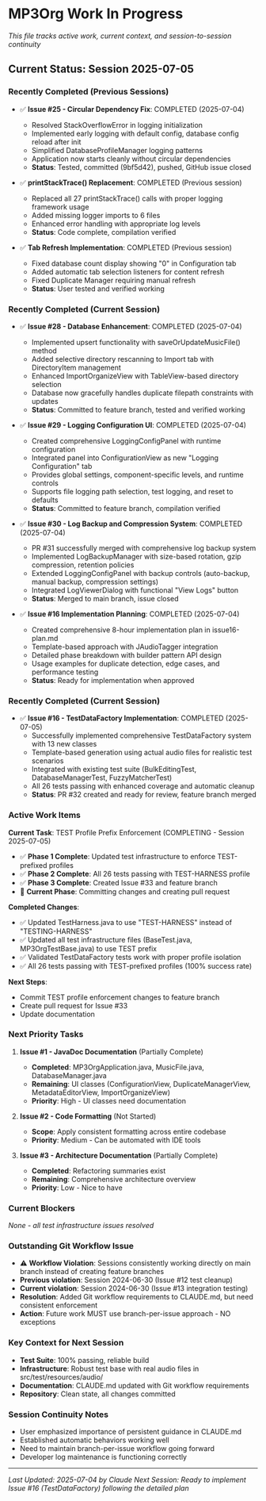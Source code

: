 # MP3Org Work In Progress

*This file tracks active work, current context, and session-to-session continuity*

## Current Status: Session 2025-07-05

### **Recently Completed (Previous Sessions)**
- ✅ **Issue #25 - Circular Dependency Fix**: COMPLETED (2025-07-04)
  - Resolved StackOverflowError in logging initialization
  - Implemented early logging with default config, database config reload after init
  - Simplified DatabaseProfileManager logging patterns
  - Application now starts cleanly without circular dependencies
  - **Status**: Tested, committed (9bf5d42), pushed, GitHub issue closed

- ✅ **printStackTrace() Replacement**: COMPLETED (Previous session)
  - Replaced all 27 printStackTrace() calls with proper logging framework usage
  - Added missing logger imports to 6 files
  - Enhanced error handling with appropriate log levels
  - **Status**: Code complete, compilation verified

- ✅ **Tab Refresh Implementation**: COMPLETED (Previous session)
  - Fixed database count display showing "0" in Configuration tab
  - Added automatic tab selection listeners for content refresh
  - Fixed Duplicate Manager requiring manual refresh
  - **Status**: User tested and verified working

### **Recently Completed (Current Session)**
- ✅ **Issue #28 - Database Enhancement**: COMPLETED (2025-07-04)
  - Implemented upsert functionality with saveOrUpdateMusicFile() method
  - Added selective directory rescanning to Import tab with DirectoryItem management
  - Enhanced ImportOrganizeView with TableView-based directory selection
  - Database now gracefully handles duplicate filepath constraints with updates
  - **Status**: Committed to feature branch, tested and verified working

- ✅ **Issue #29 - Logging Configuration UI**: COMPLETED (2025-07-04)
  - Created comprehensive LoggingConfigPanel with runtime configuration
  - Integrated panel into ConfigurationView as new "Logging Configuration" tab
  - Provides global settings, component-specific levels, and runtime controls
  - Supports file logging path selection, test logging, and reset to defaults
  - **Status**: Committed to feature branch, compilation verified

- ✅ **Issue #30 - Log Backup and Compression System**: COMPLETED (2025-07-04)
  - PR #31 successfully merged with comprehensive log backup system
  - Implemented LogBackupManager with size-based rotation, gzip compression, retention policies
  - Extended LoggingConfigPanel with backup controls (auto-backup, manual backup, compression settings)
  - Integrated LogViewerDialog with functional "View Logs" button
  - **Status**: Merged to main branch, issue closed

- ✅ **Issue #16 Implementation Planning**: COMPLETED (2025-07-04)
  - Created comprehensive 8-hour implementation plan in issue16-plan.md
  - Template-based approach with JAudioTagger integration
  - Detailed phase breakdown with builder pattern API design
  - Usage examples for duplicate detection, edge cases, and performance testing
  - **Status**: Ready for implementation when approved

### **Recently Completed (Current Session)**
- ✅ **Issue #16 - TestDataFactory Implementation**: COMPLETED (2025-07-05)
  - Successfully implemented comprehensive TestDataFactory system with 13 new classes
  - Template-based generation using actual audio files for realistic test scenarios
  - Integrated with existing test suite (BulkEditingTest, DatabaseManagerTest, FuzzyMatcherTest)
  - All 26 tests passing with enhanced coverage and automatic cleanup
  - **Status**: PR #32 created and ready for review, feature branch merged

### **Active Work Items**
**Current Task**: TEST Profile Prefix Enforcement (COMPLETING - Session 2025-07-05)
- ✅ **Phase 1 Complete**: Updated test infrastructure to enforce TEST-prefixed profiles
- ✅ **Phase 2 Complete**: All 26 tests passing with TEST-HARNESS profile
- ✅ **Phase 3 Complete**: Created Issue #33 and feature branch
- 🔄 **Current Phase**: Committing changes and creating pull request

**Completed Changes**:
- ✅ Updated TestHarness.java to use "TEST-HARNESS" instead of "TESTING-HARNESS"
- ✅ Updated all test infrastructure files (BaseTest.java, MP3OrgTestBase.java) to use TEST prefix
- ✅ Validated TestDataFactory tests work with proper profile isolation  
- ✅ All 26 tests passing with TEST-prefixed profiles (100% success rate)

**Next Steps**: 
- Commit TEST profile enforcement changes to feature branch
- Create pull request for Issue #33
- Update documentation

### **Next Priority Tasks**
1. **Issue #1 - JavaDoc Documentation** (Partially Complete)
   - **Completed**: MP3OrgApplication.java, MusicFile.java, DatabaseManager.java
   - **Remaining**: UI classes (ConfigurationView, DuplicateManagerView, MetadataEditorView, ImportOrganizeView)
   - **Priority**: High - UI classes need documentation

2. **Issue #2 - Code Formatting** (Not Started)
   - **Scope**: Apply consistent formatting across entire codebase
   - **Priority**: Medium - Can be automated with IDE tools

3. **Issue #3 - Architecture Documentation** (Partially Complete)
   - **Completed**: Refactoring summaries exist
   - **Remaining**: Comprehensive architecture overview
   - **Priority**: Low - Nice to have

### **Current Blockers**
*None - all test infrastructure issues resolved*

### **Outstanding Git Workflow Issue**
- ⚠️ **Workflow Violation**: Sessions consistently working directly on main branch instead of creating feature branches
- **Previous violation**: Session 2024-06-30 (Issue #12 test cleanup)
- **Current violation**: Session 2024-06-30 (Issue #13 integration testing)
- **Resolution**: Added Git workflow requirements to CLAUDE.md, but need consistent enforcement
- **Action**: Future work MUST use branch-per-issue approach - NO exceptions

### **Key Context for Next Session**
- **Test Suite**: 100% passing, reliable build
- **Infrastructure**: Robust test base with real audio files in src/test/resources/audio/
- **Documentation**: CLAUDE.md updated with Git workflow requirements
- **Repository**: Clean state, all changes committed

### **Session Continuity Notes**
- User emphasized importance of persistent guidance in CLAUDE.md
- Established automatic behaviors working well
- Need to maintain branch-per-issue workflow going forward
- Developer log maintenance is functioning correctly

---
*Last Updated: 2025-07-04 by Claude*
*Next Session: Ready to implement Issue #16 (TestDataFactory) following the detailed plan*